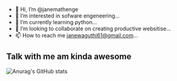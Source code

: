 - 👋 Hi, I’m @janemathenge
- 👀 I’m interested in sofware engeneering...
- 🌱 I’m currently learning python...
- 💞️ I’m looking to collaborate on creating productive websitise...
- 📫 How to reach me janewaguthi61@gmail.com...

## Talk with me am kinda awesome

![Anurag's GitHub stats](https://github-readme-stats.vercel.app/api?username=anuraghazra&show_icons=true&theme=radical)
